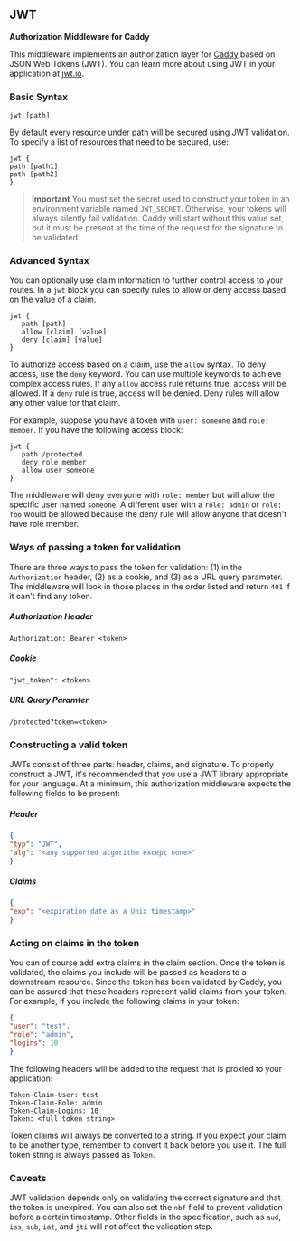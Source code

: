 ## JWT

**Authorization Middleware for Caddy**

This middleware implements an authorization layer for [Caddy](https://caddyserver.com) based on JSON Web Tokens (JWT).  You can learn more about using JWT in your application at [jwt.io](https://jwt.io).

### Basic Syntax


```
jwt [path]
```

By default every resource under path will be secured using JWT validation.  To specify a list of resources that need to be secured, use:

```
jwt {
path [path1]
path [path2]
}
```

> **Important** You must set the secret used to construct your token in an environment variable named `JWT_SECRET`.  Otherwise, your tokens will always silently fail validation.  Caddy will start without this value set, but it must be present at the time of the request for the signature to be validated. 

### Advanced Syntax

You can optionally use claim information to further control access to your routes.  In a `jwt` block you can specify rules to allow or deny access based on the value of a claim.

```
jwt {
   path [path]
   allow [claim] [value]
   deny [claim] [value]
}
```

To authorize access based on a claim, use the `allow` syntax.  To deny access, use the `deny` keyword.  You can use multiple keywords to achieve complex access rules.  If any `allow` access rule returns true, access will be allowed.  If a `deny` rule is true, access will be denied.  Deny rules will allow any other value for that claim.   

  For example, suppose you have a token with `user: someone` and `role: member`.  If you have the following access block:

```
jwt {
   path /protected
   deny role member
   allow user someone
}
```

The middleware will deny everyone with `role: member` but will allow the specific user named `someone`.  A different user with a `role: admin` or `role: foo` would be allowed because the deny rule will allow anyone that doesn't have role member.

### Ways of passing a token for validation

There are three ways to pass the token for validation: (1) in the `Authorization` header, (2) as a cookie, and (3) as a URL query parameter.  The middleware will look in those places in the order listed and return `401` if it can't find any token.

##### Authorization Header
```
Authorization: Bearer <token>
```

##### Cookie
```
"jwt_token": <token>
```

##### URL Query Paramter
```
/protected?token=<token>
```

### Constructing a valid token

JWTs consist of three parts: header, claims, and signature.  To properly construct a JWT, it's recommended that you use a JWT library appropriate for your language.  At a minimum, this authorization middleware expects the following fields to be present:

##### Header
```json
{
"typ": "JWT",
"alg": "<any supported algorithm except none>"
}
```

##### Claims
```json
{
"exp": "<expiration date as a Unix timestamp>"
}
```

### Acting on claims in the token

You can of course add extra claims in the claim section.  Once the token is validated, the claims you include will be passed as headers to a downstream resource.  Since the token has been validated by Caddy, you can be assured that these headers represent valid claims from your token.  For example, if you include the following claims in your token:

```json
{
"user": "test",
"role": "admin",
"logins": 10
}
```

The following headers will be added to the request that is proxied to your application:

```
Token-Claim-User: test
Token-Claim-Role: admin
Token-Claim-Logins: 10
Token: <full token string>
```

Token claims will always be converted to a string.  If you expect your claim to be another type, remember to convert it back before you use it.  The full token string is always passed as `Token`.

### Caveats

JWT validation depends only on validating the correct signature and that the token is unexpired.  You can also set the `nbf` field to prevent validation before a certain timestamp.  Other fields in the specification, such as `aud`, `iss`, `sub`, `iat`, and `jti` will not affect the validation step.
